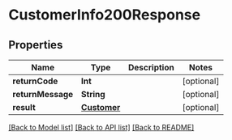 # CustomerInfo200Response

## Properties
Name | Type | Description | Notes
------------ | ------------- | ------------- | -------------
**returnCode** | **Int** |  | [optional] 
**returnMessage** | **String** |  | [optional] 
**result** | [**Customer**](Customer.md) |  | [optional] 

[[Back to Model list]](../README.md#documentation-for-models) [[Back to API list]](../README.md#documentation-for-api-endpoints) [[Back to README]](../README.md)


